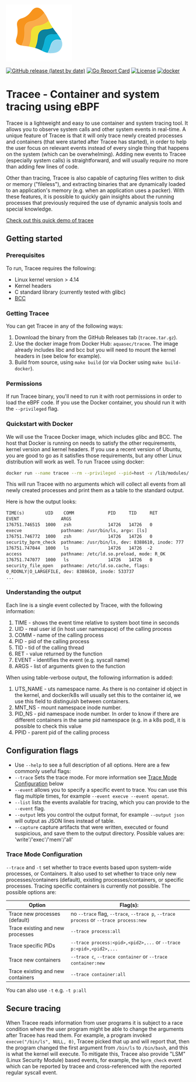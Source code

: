 ![Tracee Logo](images/tracee.png)

[![GitHub release (latest by date)](https://img.shields.io/github/v/release/aquasecurity/tracee)](https://github.com/aquasecurity/tracee/releases)
[![Go Report Card](https://goreportcard.com/badge/github.com/aquasecurity/tracee)](https://goreportcard.com/report/github.com/aquasecurity/tracee)
[![License](https://img.shields.io/github/license/aquasecurity/tracee)](https://github.com/aquasecurity/tracee/blob/master/LICENSE)
[![docker](https://badgen.net/docker/pulls/aquasec/tracee)](https://hub.docker.com/r/aquasec/tracee)

# Tracee - Container and system tracing using eBPF

Tracee is a lightweight and easy to use container and system tracing tool. It allows you to observe system calls and other system events in real-time. A unique feature of Tracee is that it will only trace newly created processes and containers (that were started after Tracee has started), in order to help the user focus on relevant events instead of every single thing that happens on the system (which can be overwhelming). Adding new events to Tracee (especially system calls) is straightforward, and will usually require no more than adding few lines of code.

Other than tracing, Tracee is also capable of capturing files written to disk or memory ("fileless"), and extracting binaries that are dynamically loaded to an application's memory (e.g. when an application uses a packer). With these features, it is possible to quickly gain insights about the running processes that previously required the use of dynamic analysis tools and special knowledge.

[Check out this quick demo of tracee](https://youtu.be/WTqE2ae257o)

## Getting started

### Prerequisites

To run, Tracee requires the following:
- Linux kernel version > 4.14
- Kernel headers
- C standard library (currently tested with glibc)
- [BCC](https://github.com/iovisor/bcc)

### Getting Tracee

You can get Tracee in any of the following ways:
1. Download the binary from the GitHub Releases tab (`tracee.tar.gz`).
2. Use the docker image from Docker Hub: `aquasec/tracee`. The image already includes libc and bcc but you will need to mount the kernel headers in (see below for example).
3. Build from source, using `make build` (or via Docker using `make build-docker`).

### Permissions

If run Tracee binary, you'll need to run it with root permissions in order to load the eBPF code. 
If you use the Docker container, you should run it with the `--privileged` flag.

### Quickstart with Docker

We will use the Tracee Docker image, which includes glibc and BCC. The host that Docker is running on needs to satisfy the other requirements, kernel version and kernel headers. If you use a recent version of Ubuntu, you are good to go as it satisfies those requirements, but any other Linux distribution will work as well.
To run Tracee using docker:

```bash
docker run --name tracee --rm --privileged --pid=host -v /lib/modules/:/lib/modules/:ro -v /usr/src:/usr/src:ro aquasec/tracee:latest
```

This will run Tracee with no arguments which will collect all events from all newly created processes and print them as a table to the standard output.

Here is how the output looks:

```
TIME(s)        UID    COMM             PID     TID     RET             EVENT                ARGS
176751.746515  1000   zsh              14726   14726   0               execve               pathname: /usr/bin/ls, argv: [ls]
176751.746772  1000   zsh              14726   14726   0               security_bprm_check  pathname: /usr/bin/ls, dev: 8388610, inode: 777
176751.747044  1000   ls               14726   14726  -2               access               pathname: /etc/ld.so.preload, mode: R_OK
176751.747077  1000   ls               14726   14726   0               security_file_open   pathname: /etc/ld.so.cache, flags: O_RDONLY|O_LARGEFILE, dev: 8388610, inode: 533737
...
```

### Understanding the output

Each line is a single event collected by Tracee, with the following information:

1. TIME - shows the event time relative to system boot time in seconds
2. UID - real user id (in host user namespace) of the calling process
3. COMM - name of the calling process
4. PID - pid of the calling process
5. TID - tid of the calling thread
6. RET - value returned by the function
7. EVENT - identifies the event (e.g. syscall name)
8. ARGS - list of arguments given to the function

When using table-verbose output, the following information is added:

1. UTS_NAME - uts namespace name. As there is no container id object in the kernel, and docker/k8s will usually set this to the container id, we use this field to distinguish between containers.
2. MNT_NS - mount namespace inode number.
3. PID_NS - pid namespace inode number. In order to know if there are different containers in the same pid namespace (e.g. in a k8s pod), it is possible to check this value
4. PPID - parent pid of the calling process


## Configuration flags

- Use `--help` to see a full description of all options.
Here are a few commonly useful flags:
- `--trace` Sets the trace mode. For more information see [Trace Mode Configuration](#Trace%20Mode%20Configuration) below
- `--event` allows you to specify a specific event to trace. You can use this flag multiple times, for example `--event execve --event openat`.
- `--list` lists the events available for tracing, which you can provide to the `--event` flag.
- `--output` lets you control the output format, for example `--output json` will output as JSON lines instead of table.
- `--capture` capture artifacts that were written, executed or found suspicious, and save them to the output directory. Possible values are: 'write'/'exec'/'mem'/'all'

### Trace Mode Configuration

`--trace` and `-t` set whether to trace events based upon system-wide processes, or Containers. It also used to set whether to trace only new processes/containers (default), existing processes/containers, or specific processes.
Tracing specific containers is currently not possible. The possible options are:

Option | Flag(s):
--- | --- |
Trace new processes (default) | no `--trace` flag, `--trace`, `--trace p`, `--trace process` or `--trace process:new`
Trace existing and new processes | `--trace process:all`
Trace specific PIDs | `--trace process:<pid>,<pid2>,...` or `--trace p:<pid>,<pid2>,...`
Trace new containers | `--trace c`, `--trace container` or `--trace container:new`
Trace existing and new containers | `--trace container:all`

You can also use `-t` e.g. `-t p:all`


## Secure tracing

When Tracee reads information from user programs it is subject to a race condition where the user program might be able to change the arguments after Tracee has read them. For example, a program invoked `execve("/bin/ls", NULL, 0)`, Tracee picked that up and will report that, then the program changed the first argument from `/bin/ls` to `/bin/bash`, and this is what the kernel will execute. To mitigate this, Tracee also provide "LSM" (Linux Security Module) based events, for example, the `bprm_check` event which can be reported by tracee and cross-referenced with the reported regular syscall event.
